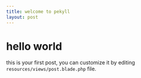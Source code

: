 ```yaml
---
title: welcome to pekyll
layout: post
---
```


# hello world

this is your first post, you can customize it by editing `resources/views/post.blade.php` file.

